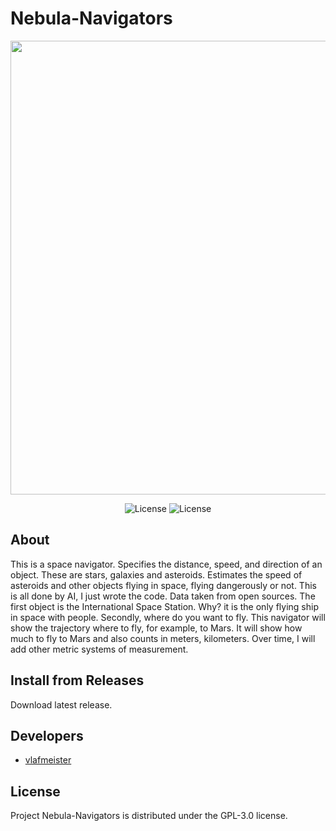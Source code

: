 # Nebula-Navigators

<p align="center">
      <img src="https://i.pinimg.com/564x/20/9e/cf/209ecfddf48b906b19f97f4ee35f32ad.jpg" Project Logo Url" width="726">
</p>

<p align="center">
   <img src="https://img.shields.io/badge/Virsion-v1.0(GPL--3.0)-blue" alt="License">
   <img src="https://img.shields.io/badge/license-GPL--3.0-green" alt="License">
</p>

## About

This is a space navigator. Specifies the distance, speed, and direction of an object. These are stars, galaxies and asteroids. Estimates the speed of asteroids and other objects flying in space, flying dangerously or not. This is all done by AI, I just wrote the code. Data taken from open sources.
The first object is the International Space Station. Why? it is the only flying ship in space with people.
Secondly, where do you want to fly.
This navigator will show the trajectory where to fly, for example, to Mars. It will show how much to fly to Mars and also counts in meters, kilometers. Over time, I will add other metric systems of measurement.
                                                                               
                                                                               
## Install from Releases

Download latest release.
                                                                              

## Developers

- [vlafmeister](https://github.com/vlafmeister)

## License

Project Nebula-Navigators is distributed under the GPL-3.0 license.
